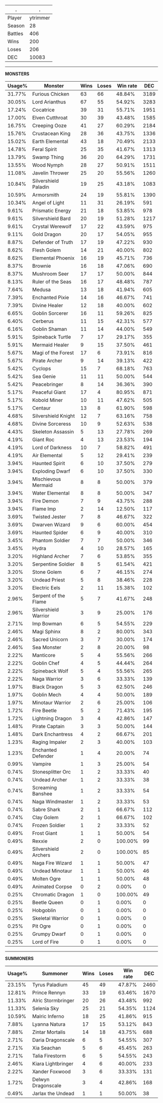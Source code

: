 .|.
|-|-
Player|ytrimmer
Season|28
Battles|406
Wins|200
Loses|206
DEC|10083

---
**MONSTERS**

Usage%|Monster|Wins|Loses|Win rate|DEC|
-|-|-|-|-|-|
31.77%|Furious Chicken|63|66|48.84%|3189|
30.05%|Lord Arianthus|67|55|54.92%|3283|
17.24%|Cocatrice|39|31|55.71%|1951|
17.00%|Elven Cutthroat|30|39|43.48%|1585|
16.75%|Creeping Ooze|41|27|60.29%|2184|
15.76%|Crustacean King|28|36|43.75%|1336|
15.02%|Earth Elemental|43|18|70.49%|2133|
14.78%|Feral Spirit|25|35|41.67%|1313|
13.79%|Swamp Thing|36|20|64.29%|1731|
13.55%|Wood Nymph|28|27|50.91%|1511|
11.08%|Javelin Thrower|25|20|55.56%|1260|
10.84%|Silvershield Paladin|19|25|43.18%|1083|
10.59%|Armorsmith|24|19|55.81%|1390|
10.34%|Angel of Light|11|31|26.19%|591|
9.61%|Prismatic Energy|21|18|53.85%|978|
9.61%|Silvershield Bard|20|19|51.28%|1217|
9.61%|Crystal Werewolf|17|22|43.59%|975|
9.11%|Gold Dragon|20|17|54.05%|955|
8.87%|Defender of Truth|17|19|47.22%|930|
8.62%|Flesh Golem|14|21|40.00%|802|
8.62%|Elemental Phoenix|16|19|45.71%|736|
8.37%|Brownie|16|18|47.06%|690|
8.37%|Mushroom Seer|17|17|50.00%|844|
8.13%|Ruler of the Seas|16|17|48.48%|787|
7.64%|Medusa|13|18|41.94%|605|
7.39%|Enchanted Pixie|14|16|46.67%|741|
7.39%|Divine Healer|12|18|40.00%|602|
6.65%|Goblin Sorcerer|16|11|59.26%|825|
6.40%|Cerberus|11|15|42.31%|577|
6.16%|Goblin Shaman|11|14|44.00%|549|
5.91%|Spineback Turtle|7|17|29.17%|355|
5.91%|Mermaid Healer|9|15|37.50%|461|
5.67%|Magi of the Forest|17|6|73.91%|816|
5.67%|Pirate Archer|9|14|39.13%|422|
5.42%|Cyclops|15|7|68.18%|763|
5.42%|Sea Genie|11|11|50.00%|544|
5.42%|Peacebringer|8|14|36.36%|390|
5.17%|Peaceful Giant|17|4|80.95%|871|
5.17%|Kobold Miner|10|11|47.62%|505|
5.17%|Centaur|13|8|61.90%|598|
4.68%|Silvershield Knight|12|7|63.16%|758|
4.68%|Divine Sorceress|10|9|52.63%|538|
4.43%|Skeleton Assassin|5|13|27.78%|269|
4.19%|Giant Roc|4|13|23.53%|194|
4.19%|Lord of Darkness|10|7|58.82%|491|
4.19%|Air Elemental|5|12|29.41%|239|
3.94%|Haunted Spirit|6|10|37.50%|279|
3.94%|Exploding Dwarf|6|10|37.50%|330|
3.94%|Mischievous Mermaid|8|8|50.00%|379|
3.94%|Water Elemental|8|8|50.00%|347|
3.94%|Fire Demon|7|9|43.75%|288|
3.94%|Flame Imp|2|14|12.50%|117|
3.69%|Twisted Jester|7|8|46.67%|322|
3.69%|Dwarven Wizard|9|6|60.00%|454|
3.69%|Haunted Spider|6|9|40.00%|310|
3.45%|Phantom Soldier|7|7|50.00%|346|
3.45%|Hydra|4|10|28.57%|165|
3.20%|Highland Archer|7|6|53.85%|355|
3.20%|Serpentine Soldier|8|5|61.54%|421|
3.20%|Stone Golem|6|7|46.15%|274|
3.20%|Undead Priest|5|8|38.46%|228|
3.20%|Electric Eels|2|11|15.38%|102|
2.96%|Serpent of the Flame|5|7|41.67%|248|
2.96%|Silvershield Warrior|3|9|25.00%|176|
2.71%|Imp Bowman|6|5|54.55%|229|
2.46%|Magi Sphinx|8|2|80.00%|343|
2.46%|Sacred Unicorn|3|7|30.00%|174|
2.46%|Sea Monster|2|8|20.00%|98|
2.22%|Manticore|5|4|55.56%|266|
2.22%|Goblin Chef|4|5|44.44%|264|
2.22%|Spineback Wolf|5|4|55.56%|265|
2.22%|Naga Warrior|3|6|33.33%|139|
1.97%|Black Dragon|5|3|62.50%|246|
1.97%|Goblin Mech|4|4|50.00%|189|
1.97%|Minotaur Warrior|2|6|25.00%|106|
1.72%|Fire Beetle|5|2|71.43%|195|
1.72%|Lightning Dragon|3|4|42.86%|147|
1.48%|Pirate Captain|3|3|50.00%|144|
1.48%|Dark Enchantress|4|2|66.67%|201|
1.23%|Raging Impaler|2|3|40.00%|103|
1.23%|Enchanted Defender|1|4|20.00%|74|
0.99%|Vampire|1|3|25.00%|54|
0.74%|Stonesplitter Orc|1|2|33.33%|40|
0.74%|Undead Archer|1|2|33.33%|38|
0.74%|Screaming Banshee|1|2|33.33%|54|
0.74%|Naga Windmaster|1|2|33.33%|53|
0.74%|Sabre Shark|2|1|66.67%|112|
0.74%|Clay Golem|2|1|66.67%|102|
0.74%|Frozen Soldier|1|2|33.33%|52|
0.49%|Frost Giant|1|1|50.00%|54|
0.49%|Rexxie|2|0|100.00%|99|
0.49%|Silvershield Archers|2|0|100.00%|85|
0.49%|Naga Fire Wizard|1|1|50.00%|47|
0.49%|Undead Minotaur|1|1|50.00%|46|
0.49%|Molten Ogre|1|1|50.00%|48|
0.49%|Animated Corpse|0|2|0.00%|0|
0.25%|Chromatic Dragon|1|0|100.00%|49|
0.25%|Beetle Queen|0|1|0.00%|0|
0.25%|Hobgoblin|0|1|0.00%|0|
0.25%|Skeletal Warrior|0|1|0.00%|0|
0.25%|Pit Ogre|0|1|0.00%|0|
0.25%|Grumpy Dwarf|0|1|0.00%|0|
0.25%|Lord of Fire|0|1|0.00%|0|

---
**SUMMONERS**

Usage%|Summoner|Wins|Loses|Win rate|DEC|
-|-|-|-|-|-|
23.15%|Tyrus Paladium|45|49|47.87%|2460|
12.81%|Prince Rennyn|33|19|63.46%|1670|
11.33%|Alric Stormbringer|20|26|43.48%|992|
11.33%|Selenia Sky|25|21|54.35%|1124|
10.59%|Malric Inferno|18|25|41.86%|915|
7.88%|Lyanna Natura|17|15|53.12%|843|
7.88%|Zintar Mortalis|14|18|43.75%|688|
2.71%|Daria Dragonscale|6|5|54.55%|307|
2.71%|Xia Seachan|5|6|45.45%|263|
2.71%|Talia Firestorm|6|5|54.55%|243|
2.46%|Kiara Lightbringer|4|6|40.00%|233|
2.22%|Xander Foxwood|3|6|33.33%|131|
1.72%|Delwyn Dragonscale|3|4|42.86%|168|
0.49%|Jarlax the Undead|1|1|50.00%|38|
